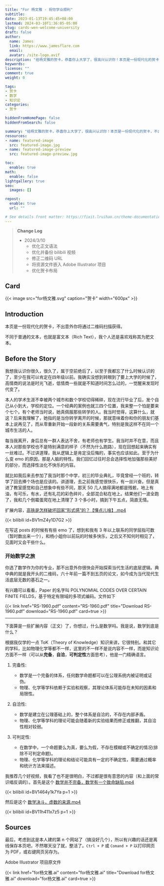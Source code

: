 ```yaml
---
title: "For 杨文雅 - 祝你学业顺利"
subtitle: 
date: 2023-01-13T19:45:45+08:00
lastmod: 2024-03-10T1:36:05-05:00
slug: cards-wen-welcome-university
draft: false
author:
  name: James
  link: https://www.jamesflare.com
  email:
  avatar: /site-logo.avif
description: "给杨文雅的贺卡，恭喜你上大学了，很高兴认识你！本页是一份现代化的贺卡，不出意外你将通过二维码扫描获得。不同于普通的文本，这是富文本，当然我个人还是喜欢戏称其为肥文本。"
keywords: 
license: ""
comment: true
weight: 0

tags:
- 贺卡
- 数学
- 知识论
categories:
- 贺卡

hiddenFromHomePage: false
hiddenFromSearch: false

summary: "给杨文雅的贺卡，恭喜你上大学了，很高兴认识你！本页是一份现代化的贺卡，不出意外你将通过二维码扫描获得。不同于普通的文本，这是富文本，当然我个人还是喜欢戏称其为肥文本。"
resources:
- name: featured-image
  src: featured-image.jpg
- name: featured-image-preview
  src: featured-image-preview.jpg

toc:
  enable: true
math:
  enable: false
lightgallery: true
seo:
  images: []

repost:
  enable: true
  url: ""

# See details front matter: https://fixit.lruihao.cn/theme-documentation-content/#front-matter
---
```


> **Change Log**
> 
> - 2024/3/10
>   - 优化正文语法
>   - 优化并备份 bilibili 视频
>   - 修正二维码 URL
>   - 将资源文件嵌入 Adobe Illustrator 项目
>   - 优化贺卡布局

## Card

{{< image src="for杨文雅.svg" caption="贺卡" width="600px" >}}

## Introduction

本页是一份现代化的贺卡，不出意外你将通过二维码扫描获得。

不同于普通的文本，也就是富文本（Rich Text），我个人还是喜欢戏称其为肥文本。

## Before the Story

我想我认识你很久，很久了，属于空前绝后了，以至于我都忘了什么时候认识的了，至少在我可以肯定在四年级以前。我确实没想到转眼到了要上大学的时候了，高情商的说法是时光飞逝，低情商一些就是不知道时间怎么过的，一觉醒来发现时代变了。

本人的学术生涯不幸被两个城市和数个学校切得稀碎，现在流行毕业了后，发个自己从小到大，学校的定位。一个经典的案例也就三四个位置，我来整一个怕是要来个七个。有个老师当时说，她真佩服那些转学的人。我当时觉得，这算什么，就这？后来我理解了，她指的是当你转学离开的时候，那就意味着你和你的朋友们基本上说再见了，而从零重新开始一段新的关系需要勇气，特别是我这样不在同一个城市生活的人。

每当我离开，身后总有一群人表达不舍，有老师也有学生。我当时并不在意，而且本人对那些学校也不是特别满意的样子（不然为什么跑路），现在回想起来确实有一丝难过。不过讲道理，我从逻辑上是肯定没后悔的，事实也应该如此。至于为什么变 emo 的原因，那是人脑的特性。我们回忆过往时总会选择性地加强那些美好的部分，而选择性淡化不快乐的内容。

就比如我后来去参加了我当时那个中学，初三的毕业典礼，毕竟曾经一个班的，转学了回去捧个场也是应该的。讲道理，去之前我感觉很快乐，有一丝兴奋。但是真进了教室感觉和自己想象中有些不同，那天 50 几人搞得满地都是残骸，地上有油，有可乐，有水，还有礼花的彩色碎片，全部混合粘在地上。结果他们一波全跑了，我和几个倒霉蛋爬在地上清理了 3 个多小时，搞到下午五点，简直无情。

扩展内容，[高铁是怎样破坏回家“形式感”的？【懂点儿啥】.mp4](https://minio-lv-a.jamesflare.com/public/bilibili/%E9%AB%98%E9%93%81%E6%98%AF%E6%80%8E%E6%A0%B7%E7%A0%B4%E5%9D%8F%E5%9B%9E%E5%AE%B6%E2%80%9C%E5%BD%A2%E5%BC%8F%E6%84%9F%E2%80%9D%E7%9A%84%EF%BC%9F%E3%80%90%E6%87%82%E7%82%B9%E5%84%BF%E5%95%A5%E3%80%91.mp4)

{{< bilibili id=BV1mZ4y1D7G2 >}}

在写这 posts 的时候有有些 emo 了，想到和我有 3 年以上联系的同学屈指可数（暂时数出来一个），和杨小姐你以前玩的时候多快乐，之后又不知何时相见了，见面时又会干些什么。

### 开始数学之旅

你选了数学作为你的专业，那不出意外你很快会开始探索当代生活的底层逻辑。典中典的就是我开头的二维码，六十年前一篇不到五页的论文，如今成为当代现代生活底层无数的基石之一。

有兴趣可以看看，Paper 的名字叫 POLYNOMIAL CODES OVER CERTAIN FINITE FIELDS，基于特定有限域的多项式编码。文件如下

{{< link href="RS-1960.pdf" content="RS-1960.pdf" title="Download RS-1960.pdf" download="RS-1960.pdf" card=true >}}

***

下面算是一些扩展内容（正文）了，你想过，什么是数学吗。我是说，数学到底是什么？

根据我仅学的一点 ToK（Theory of Knowledge）知识来讲，它很特别。和其它的学科，比如物理化学等都不一样，这里的不一样不是说内容不一样，而是知识论方面不一样（可以从**完备**，**自洽**，**可判定性**方面思考），他是一门精确语言。

1. 完备性:
   - 数学是一个完备的体系，任何数学命题都可以在公理系统内被证明或证伪。
   - 物理、化学等学科依赖于实验和观察，其理论体系可能存在未知的因素和局限性。

2. 自洽性:
   - 数学是建立在公理基础上的，整个体系是自洽的，不存在内部矛盾。
   - 物理、化学等学科的理论可能会随着新的实验结果而修正或推翻，其自洽性相对较弱。

3. 可判定性:
   - 在数学中，一个命题要么为真，要么为假，不存在模糊或不确定的情况(排除不可判定命题)。
   - 物理、化学等学科的理论和结论可能具有一定的不确定性，需要通过概率和统计方法来描述。

我推荐几个好视频，我看了也不是很明白，不过都是很有意思的内容（和上面的常识唱反调的）。首先是这个 [数学并不完备，数学有一个致命缺陷.mp4](https://minio-lv-a.jamesflare.com/public/bilibili/%E6%95%B0%E5%AD%A6%E5%B9%B6%E4%B8%8D%E5%AE%8C%E5%A4%87%EF%BC%8C%E6%95%B0%E5%AD%A6%E6%9C%89%E4%B8%80%E4%B8%AA%E8%87%B4%E5%91%BD%E7%BC%BA%E9%99%B7.mp4)

{{< bilibili id=BV1464y1k7Ya p=1 >}}

然后是这个 [数学决斗，虚数的来源.mp4](https://minio-lv-a.jamesflare.com/public/bilibili/%E6%95%B0%E5%AD%A6%E5%86%B3%E6%96%97%EF%BC%8C%E8%99%9A%E6%95%B0%E7%9A%84%E6%9D%A5%E6%BA%90.mp4)

{{< bilibili id=BV11h411x7z5 p=1 >}}

## Sources

最后，考虑到这是本人建的第 n 个网站了（搞没好几个），所以有兴趣的话还是离线保存本页吧，不然哪天没了就，整活了。`Ctrl + P` 或 `Comand + P` 以打印网页为 PDF，或右键网页另存为。

Adobe Illustrator 项目原文件

{{< link href="for杨文雅.ai" content="for杨文雅.ai" title="Download for杨文雅.ai" download="for杨文雅.ai" card=true >}}